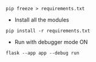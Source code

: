 


```shell
pip freeze > requirements.txt
```

* Install all the modules

```shell
pip install -r requirements.txt
```

* Run with debugger mode ON
```shell
flask --app app --debug run
```